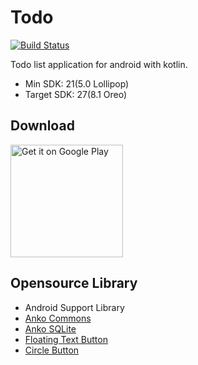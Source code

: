 # Todo
[![Build Status](https://travis-ci.org/opnay/Todo.svg?branch=master)](https://travis-ci.org/opnay/Todo)

Todo list application for android with kotlin.

- Min SDK: 21(5.0 Lollipop)
- Target SDK: 27(8.1 Oreo)

## Download
<a href='https://play.google.com/store/apps/details?id=com.opnay.todo&pcampaignid=MKT-Other-global-all-co-prtnr-py-PartBadge-Mar2515-1'><img alt='Get it on Google Play' src='https://play.google.com/intl/en_us/badges/images/generic/en_badge_web_generic.png' width="180"/></a>

## Opensource Library
- Android Support Library
- [Anko Commons](https://github.com/Kotlin/anko)
- [Anko SQLite](https://github.com/Kotlin/anko)
- [Floating Text Button](https://github.com/dimorinny/floating-text-button)
- [Circle Button](https://github.com/markushi/android-circlebutton)
